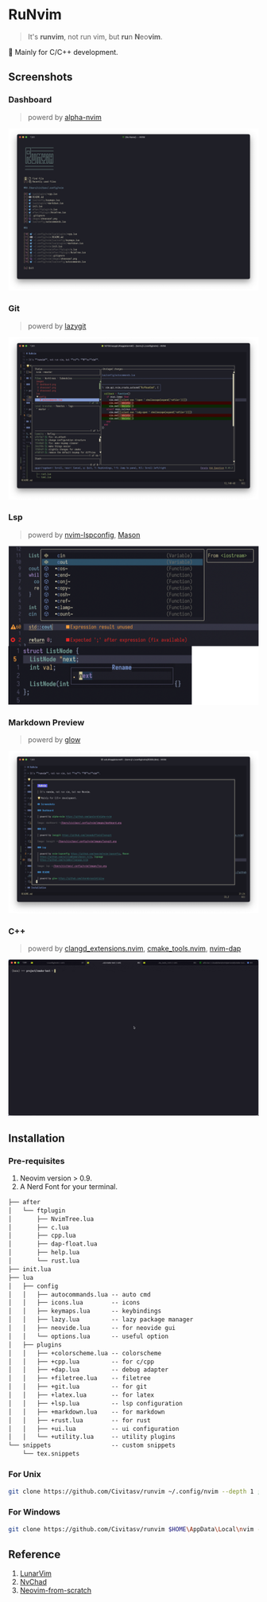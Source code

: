# RuNvim

> It's **runvim**, not run vim, but **ru**n **N**eo**vim**.

🌟 Mainly for C/C++ development.

## Screenshots

### Dashboard

> powerd by [alpha-nvim](https://github.com/goolord/alpha-nvim)

![dashboard](images/dashboard.png)

### Git

> powerd by [lazygit](https://github.com/jesseduffield/lazygit)

![lazygit](images/lazygit.png)

### Lsp

> powerd by [nvim-lspconfig](https://github.com/neovim/nvim-lspconfig), [Mason](https://github.com/williamboman/mason.nvim)

![lsp](images/lsp.png)

### Markdown Preview

> powerd by [glow](https://github.com/charmbracelet/glow)

![glow](images/glow.png)

### C++

> powerd by [clangd_extensions.nvim](https://github.com/p00f/clangd_extensions.nvim), [cmake_tools.nvim](https://github.com/Civitasv/cmake-tools.nvim), [nvim-dap](https://github.com/mfussenegger/nvim-dap)

![cpp](images/cpp.gif)

## Installation

### Pre-requisites

1. Neovim version > 0.9.
2. A Nerd Font for your terminal.

```txt
├── after
│   └── ftplugin
│       ├── NvimTree.lua
│       ├── c.lua
│       ├── cpp.lua
│       ├── dap-float.lua
│       ├── help.lua
│       └── rust.lua
├── init.lua
├── lua
│   ├── config
│   │   ├── autocommands.lua -- auto cmd
│   │   ├── icons.lua        -- icons
│   │   ├── keymaps.lua      -- keybindings
│   │   ├── lazy.lua         -- lazy package manager
│   │   ├── neovide.lua      -- for neovide gui
│   │   └── options.lua      -- useful option
│   ├── plugins
│   │   ├── +colorscheme.lua -- colorscheme
│   │   ├── +cpp.lua         -- for c/cpp
│   │   ├── +dap.lua         -- debug adapter
│   │   ├── +filetree.lua    -- filetree
│   │   ├── +git.lua         -- for git
│   │   ├── +latex.lua       -- for latex
│   │   ├── +lsp.lua         -- lsp configuration
│   │   ├── +markdown.lua    -- for markdown
│   │   ├── +rust.lua        -- for rust
│   │   ├── +ui.lua          -- ui configuration
│   │   └── +utility.lua     -- utility plugins
└── snippets                 -- custom snippets
    └── tex.snippets
```

### For Unix

```bash
git clone https://github.com/Civitasv/runvim ~/.config/nvim --depth 1 ; nvim
```

### For Windows

```bash
git clone https://github.com/Civitasv/runvim $HOME\AppData\Local\nvim --depth 1 ; nvim
```

## Reference

1. [LunarVim](https://github.com/LunarVim/LunarVim)
2. [NvChad](https://github.com/NvChad/NvChad)
3. [Neovim-from-scratch](https://github.com/LunarVim/Neovim-from-scratch)
